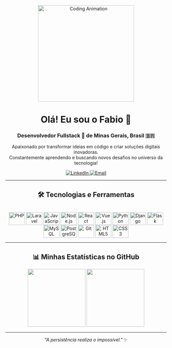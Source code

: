 <div align="center">
  <a href="https://github.com/Fabinxz">
    <img src="https://media.giphy.com/media/2IudUHdI075HL02Pkk/giphy.gif" width="300" alt="Coding Animation">
  </a>

  <h1>
    Olá! Eu sou o Fabio 👋
  </h1>

  <h3>
    Desenvolvedor Fullstack 🚀 de Minas Gerais, Brasil 🇧🇷
  </h3>

  <p>
    Apaixonado por transformar ideias em código e criar soluções digitais inovadoras.
    <br />
    Constantemente aprendendo e buscando novos desafios no universo da tecnologia!
  </p>

  <p>
    <a href="https://www.linkedin.com/in/fabio-oliveira-desenvolvedor/" target="_blank">
      <img src="https://img.shields.io/badge/LinkedIn-0077B5?style=for-the-badge&logo=linkedin&logoColor=white" alt="LinkedIn">
    </a>
    <a href="mailto:fabio.contato.profissional@outlook.com">
      <img src="https://img.shields.io/badge/Outlook-0078D4?style=for-the-badge&logo=microsoft-outlook&logoColor=white" alt="Email">
    </a>
  </p>
</div>

---

<h2 align="center">🛠️ Tecnologias e Ferramentas</h2>

<div align="center" style="display: inline_block">
  <br>
  <img align="center" alt="PHP" height="40" width="50" src="https://cdn.jsdelivr.net/gh/devicons/devicon/icons/php/php-original.svg">
  <img align="center" alt="Laravel" height="40" width="50" src="https://cdn.jsdelivr.net/gh/devicons/devicon/icons/laravel/laravel-plain.svg">
  <img align="center" alt="JavaScript" height="40" width="50" src="https://cdn.jsdelivr.net/gh/devicons/devicon/icons/javascript/javascript-original.svg">
  <img align="center" alt="Node.js" height="40" width="50" src="https://cdn.jsdelivr.net/gh/devicons/devicon/icons/nodejs/nodejs-original.svg">
  <img align="center" alt="React" height="40" width="50" src="https://cdn.jsdelivr.net/gh/devicons/devicon/icons/react/react-original.svg">
  <img align="center" alt="Vue.js" height="40" width="50" src="https://cdn.jsdelivr.net/gh/devicons/devicon/icons/vuejs/vuejs-original.svg">
  <img align="center" alt="Python" height="40" width="50" src="https://cdn.jsdelivr.net/gh/devicons/devicon/icons/python/python-original.svg">
  <img align="center" alt="Django" height="40" width="50" src="https://cdn.jsdelivr.net/gh/devicons/devicon/icons/django/django-plain.svg">
  <img align="center" alt="Flask" height="40" width="50" src="https://cdn.jsdelivr.net/gh/devicons/devicon/icons/flask/flask-original.svg">
  <img align="center" alt="MySQL" height="40" width="50" src="https://cdn.jsdelivr.net/gh/devicons/devicon/icons/mysql/mysql-original-wordmark.svg">
  <img align="center" alt="PostgreSQL" height="40" width="50" src="https://cdn.jsdelivr.net/gh/devicons/devicon/icons/postgresql/postgresql-original.svg">
  <img align="center" alt="Git" height="40" width="50" src="https://cdn.jsdelivr.net/gh/devicons/devicon/icons/git/git-original.svg">
  <img align="center" alt="HTML5" height="40" width="50" src="https://cdn.jsdelivr.net/gh/devicons/devicon/icons/html5/html5-original.svg">
  <img align="center" alt="CSS3" height="40" width="50" src="https://cdn.jsdelivr.net/gh/devicons/devicon/icons/css3/css3-original.svg">
</div>

---

<h2 align="center">📊 Minhas Estatísticas no GitHub</h2>

<div align="center">
  <img height="180em" src="https://github-readme-stats.vercel.app/api?username=Fabinxz&show_icons=true&theme=dracula&include_all_commits=true&count_private=true&hide_border=true&locale=pt-br"/>
  <img height="180em" src="https://github-readme-stats.vercel.app/api/top-langs/?username=Fabinxz&layout=compact&langs_count=7&theme=dracula&hide_border=true&locale=pt-br"/>
</div>

---

<div align="center">
  <p>
    <em>"A persistência realiza o impossível."</em> ✨
  </p>
</div>
